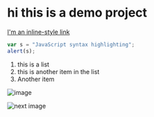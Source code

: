 # hi this is a demo project
[I'm an inline-style link](https://www.google.com "Google")


```javascript
var s = "JavaScript syntax highlighting";
alert(s);
```
1. this is a list
2. this is another item in the list
3. Another item

![image](https://cdn.mos.cms.futurecdn.net/2LDXhWbsWQ3VWreWPsrahn.jpg)

![next image](https://blog.commlabindia.com/wp-content/uploads/2019/07/animated-gifs-corporate-training.gif)
 

